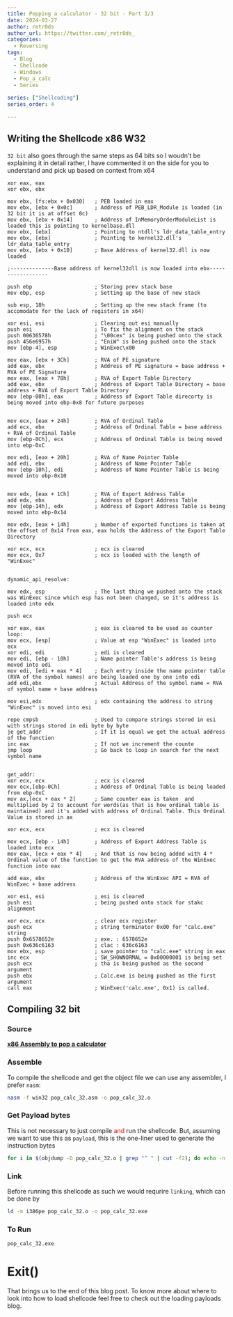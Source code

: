 ```yaml
---
title: Popping a calculator - 32 bit - Part 3/3
date: 2024-03-27
author: retr0ds
author_url: https://twitter.com/_retr0ds_
categories:
  - Reversing
tags:
  - Blog
  - Shellcode
  - Windows
  - Pop_a_calc
  - Series
  
series: ["Shellcoding"]
series_order: 4

---
```

>
## Writing the Shellcode x86 W32

`32 bit` also goes through the same steps as 64 bits so I woudn't be explaining it in detail rather, I have commented it on the side for you to understand and pick up based on context from x64

```x86!=
xor eax, eax
xor ebx, ebx

mov ebx, [fs:ebx + 0x030]   ; PEB loaded in eax
mov ebx, [ebx + 0x0c]       ; Address of PEB_LDR_Module is loaded (in 32 bit it is at offset 0c)
mov ebx, [ebx + 0x14]       ; Address of InMemoryOrderModuleList is loaded this is pointing to kernelbase.dll
mov ebx, [ebx]              ; Pointing to ntdll's ldr_data_table_entry
mov ebx, [ebx]              ; Pointing to kernel32.dll's ldr_data_table_entry
mov ebx, [ebx + 0x10]       ; Base Address of kernel32.dll is now loaded

;--------------Base address of kernel32dll is now loaded into ebx------------------

push ebp                    ; Storing prev stack base
mov ebp, esp                ; Setting up the base of new stack

sub esp, 18h                ; Setting up the new stack frame (to accomodate for the lack of registers in x64)

xor esi, esi                ; Clearing out esi manually
push esi                    ; To fix the alignment on the stack
push 00636578h              ; "\00cex" is being pushed onto the stack
push 456e6957h              ; "EniW" is being pushed onto the stack
mov [ebp-4], esp            ; WinExec\x00

mov eax, [ebx + 3Ch]        ; RVA of PE signature
add eax, ebx                ; Address of PE signature = base address + RVA of PE Signature
mov eax, [eax + 78h]        ; RVA of Export Table Directory
add eax, ebx                ; Address of Export Table Directory = base address + RVA of Export Table Directory
mov [ebp-08h], eax          ; Address of Export Table direcorty is being moved into ebp-0x8 for future purposes 


mov ecx, [eax + 24h]        ; RVA of Ordinal Table
add ecx, ebx                ; Address of Ordinal Table = base address + RVA of Ordinal Table
mov [ebp-0Ch], ecx          ; Address of Ordinal Table is being moved into ebp-0xC

mov edi, [eax + 20h]        ; RVA of Name Pointer Table
add edi, ebx                ; Address of Name Pointer Table
mov [ebp-10h], edi          ; Address of Name Pointer Table is being moved into ebp-0x10


mov edx, [eax + 1Ch]        ; RVA of Export Address Table
add edx, ebx                ; Address of Export Address Table
mov [ebp-14h], edx          ; Address of Export Address Table is being moved into ebp-0x14

mov edx, [eax + 14h]        ; Number of exported functions is taken at the offset of 0x14 from eax, eax holds the Address of the Export Table Directory

xor ecx, ecx                ; ecx is cleared
mov ecx, 0x7                ; ecx is loaded with the length of "WinExec"


dynamic_api_resolve:

mov edx, esp                ; The last thing we pushed onto the stack was WinExec since which esp has not been changed, so it's address is loaded into edx

push ecx

xor eax, eax                ; eax is cleared to be used as counter
loop:
mov ecx, [esp]              ; Value at esp "WinExec" is loaded into ecx
xor edi, edi                ; edi is cleared
mov edi, [ebp - 10h]        ; Name pointer Table's address is being moved into edi
mov edi, [edi + eax * 4]    ; Each entry inside the name pointer table (RVA of the symbol names) are being loaded one by one into edi
add edi,ebx                 ; Actual Address of the symbol name = RVA of symbol name + base address

mov esi,edx                 ; edx containing the address to string "WinExec" is moved into esi

repe cmpsb                  ; Used to compare strings stored in esi with strings stored in edi byte by byte 
je get_addr                 ; If it is equal we get the actual address of the function
inc eax                     ; If not we increment the counte
jmp loop                    ; Go back to loop in search for the next symbol name


get_addr:                   
xor ecx, ecx                ; ecx is cleared
mov ecx,[ebp-0Ch]           ; Address of Ordinal Table is being loaded from ebp-0xC
mov ax,[ecx + eax * 2]      ; Same counter eax is taken  and multiplied by 2 to account for words(as that is how ordinal table is maintained) and it's added with address of Ordinal Table. This Ordinal Value is stored in ax

xor ecx, ecx                ; ecx is cleared

mov ecx, [ebp - 14h]        ; Address of Export Address Table is loaded into ecx
mov eax, [ecx + eax * 4]    ; And that is now being added with 4 * Ordinal value of the function to get the RVA address of the WinExec function into eax

add eax, ebx                ; Address of the WinExec API = RVA of WinExec + base address 

xor esi, esi                ; esi is cleared
push esi                    ; being pushed onto stack for stakc alignment 

xor ecx, ecx                ; clear ecx register
push ecx                    ; string terminator 0x00 for "calc.exe" string
push 0x6578652e             ; exe. : 6578652e
push 0x636c6163             ; clac : 636c6163
mov ebx, esp                ; save pointer to "calc.exe" string in eax
inc ecx                     ; SW_SHOWNORMAL = 0x00000001 is being set
push ecx                    ; tha is being pushed as the second argument
push ebx                    ; Calc.exe is being pushed as the first argument
call eax                    ; WinExec('calc.exe', 0x1) is called.
```




## Compiling 32 bit

### Source

**[x86 Assembly to pop a calculator](https://github.com/retr0ds/Malware-learning/blob/main/shellcode/pop_calculator/x32/pop_calc_32.asm)**

### Assemble 

To compile the shellcode and get the object file we can use any assembler, I prefer `nasm`:

```bash
nasm -f win32 pop_calc_32.asm -o pop_calc_32.o
```

### Get Payload bytes

This is not necessary to just compile <span style="color: red;">and</span> run the shellcode. But, assuming we want to use this as `payload`, this is the one-liner used to generate the instruction bytes

```bash
for i in $(objdump -D pop_calc_32.o | grep "^ " | cut -f2); do echo -n "\x$i" ; done
```


### Link
Before running this shellcode as such we would requrire `linking`, which can be done by
```bash
ld -m i386pe pop_calc_32.o -o pop_calc_32.exe
```
### To Run
```bash
pop_calc_32.exe
```

# Exit()

That brings us to the end of this blog post. To know more about where to look into how to load shellcode feel free to check out the loading payloads blog.